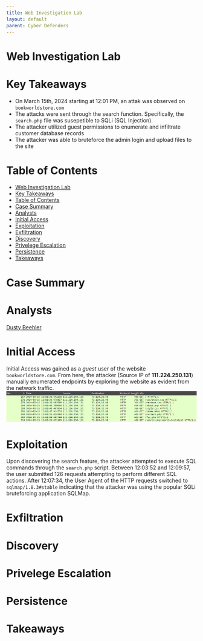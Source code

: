 ```yaml
---
title: Web Investigation Lab
layout: default
parent: Cyber Defenders
---
```


# Web Investigation Lab

# Key Takeaways

- On March 15th, 2024 starting at 12:01 PM, an attak was observed on `bookworldstore.com`
- The attacks were sent through the search function. Specifically, the `search.php` file was susepetible to SQLi (SQL Injection).
- The attacker utilized guest permissions to enumerate and infiltrate customer database records
- The attacker was able to bruteforce the admin login and upload files to the site

# Table of Contents

- [Web Investigation Lab](#web-investigation-lab)
- [Key Takeaways](#key-takeaways)
- [Table of Contents](#table-of-contents)
- [Case Summary](#case-summary)
- [Analysts](#analysts)
- [Initial Access](#initial-access)
- [Exploitation](#exploitation)
- [Exfiltration](#exfiltration)
- [Discovery](#discovery)
- [Privelege Escalation](#privelege-escalation)
- [Persistence](#persistence)
- [Takeaways](#takeaways)


# Case Summary

# Analysts

[Dusty Beehler](https://www.linkedin.com/in/dbeehler/)

# Initial Access

Initial Access was gained as a *guest* user of the website `bookworldstore.com`. From here, the attacker (Source IP of **111.224.250.131**) manually enumerated endpoints by exploring the website as evident from the network traffic.
[![Manual Network Traffic](/images/cyber-defenders/web-investigation-lab/manual_exploring.png)](https://dbeehler.github.io/dbeehler-pages/images/cyber-defenders/web-investigation-lab/manual_exploring.png)

# Exploitation

Upon discovering the search feature, the attacker attempted to execute SQL commands through the `search.php` script. Between 12:03:52 and 12:09:57, the user submitted 126 requests attempting to perform different SQL actions. After 12:07:34, the User Agent of the HTTP requests switched to `sqlmap/1.8.3#stable` indicating that the attacker was using the popular SQLi bruteforcing application SQLMap.

# Exfiltration


# Discovery



# Privelege Escalation



# Persistence


# Takeaways